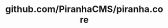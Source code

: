 ---
layout: post
title: github.com/PiranhaCMS/piranha.core
categories: link
tags: [انگلیسی, گیت‌هاب, برنامه‌نویسی]
---